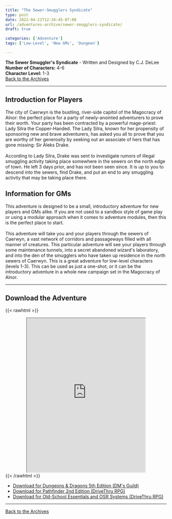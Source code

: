 ```yaml
---
title: "The Sewer-Smugglers Syndicate"
type: post
date: 2022-04-21T12:34:45-07:00
url: /adventures-archive/sewer-smugglers-syndicate/
draft: true

categories: ['Adventure']
tags: ['Low-Level', 'New GMs', 'Dungeon']

---
```

**The Sewer Smuggler's Syndicate** - Written and Designed by C.J. DeLee \
**Number of Characters:** 4-6 \
**Character Level:** 1-3 \
[Back to the Archives](/adventures-archive)
___
## Introduction for Players
The city of Caerwyn is the bustling, river-side capitol of the Magocracy of Alnor: the perfect place for a party of newly-anointed adventurers to prove their worth. Your party has been contracted by a powerful mage-priest: Lady Silra the Copper-Handed. The Lady Silra, known for her propensity of sponsoring new and brave adventurers, has asked you all to prove that you are worthy of her generosity by seeking out an associate of hers that has gone missing: Sir Aleks Drake. \
 \
According to Lady Silra, Drake was sent to investigate rumors of illegal smuggling activity taking place somewhere in the sewers on the north edge of town. He left 3 days prior, and has not been seen since. It is up to you to descend into the sewers, find Drake, and put an end to any smuggling activity that may be taking place there.

## Information for GMs
This adventure is designed to be a small, introductory adventure for new players and GMs alike. If you are not used to a sandbox style of game play or using a modular approach when it comes to adventure modules, then this is the perfect place to start. \
\
This adventure will take you and your players through the sewers of Caerwyn, a vast network of corridors and passageways filled with all manner of creatures. This particular adventure will see your players through some maintenance tunnels, into a secret abandoned wizard's laboratory, and into the den of the smugglers who have taken up residence in the north sewers of Caerwyn. This is a great adventure for low-level characters (levels 1-3). This can be used as just a one-shot, or it can be the introductory adventure in a whole new campaign set in the Magocracy of Alnor.
___
## Download the Adventure
{{< rawhtml >}}
<div style="text-align:center;">
  <iframe src="https://drive.google.com/file/d/11WBzhagxFrVxa7ZL8idbRT9DLulgZWlG/preview"
    width="370"
    height="480"
    allow="autoplay">
  </iframe>
</div>
{{< /rawhtml >}}

* [Download for Dungeons & Dragons 5th Edition (DM's Guild)](https://www.dmsguild.com)
* [Download for Pathfinder 2nd Edition (DriveThru RPG)](https://www.drivethrurpg.com)
* [Download for Old-School Essentials and OSR Systems (DriveThru RPG)](https://www.drivethrurpg.com)
___
[Back to the Archives](/adventures-archive)

